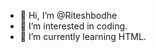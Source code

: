 - 👋 Hi, I’m @Riteshbodhe
- 👀 I’m interested in coding.
- 🌱 I’m currently learning HTML.

<!---
Riteshbodhe/Riteshbodhe is a ✨ special ✨ repository because its `README.md` (this file) appears on your GitHub profile.
You can click the Preview link to take a look at your changes.
--->
